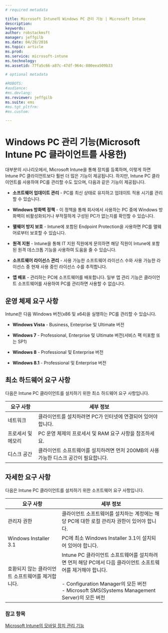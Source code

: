 ```yaml
---
# required metadata

title: Microsoft Intune의 Windows PC 관리 기능 | Microsoft Intune
description:
keywords:
author: robstackmsft
manager: jeffgilb
ms.date: 04/28/2016
ms.topic: article
ms.prod:
ms.service: microsoft-intune
ms.technology:
ms.assetid: 77fa5c66-a87c-47df-964c-800eea509b33

# optional metadata

#ROBOTS:
#audience:
#ms.devlang:
ms.reviewer: jeffgilb
ms.suite: ems
#ms.tgt_pltfrm:
#ms.custom:

---
```


# Windows PC 관리 기능(Microsoft Intune PC 클라이언트를 사용한)
대부분의 시나리오에서, Microsoft Intune을 통해 장치를 등록하며, 이렇게 하면 Intune PC 클라이언트보다 훨씬 더 많은 기능이 제공됩니다. 하지만, Intune PC 클라이언트를 사용하여 PC를 관리할 수도 있으며, 다음과 같은 기능이 제공됩니다.

-   **소프트웨어 업데이트 관리** - PC를 최신 상태로 유지하고 업데이트 적용 시기를 관리할 수 있습니다.

-   **Windows 방화벽 정책** - 이 정책을 통해 회사에서 사용하는 PC 중에 Windows 방화벽이 비활성화되거나 부적절하게 구성된 PC가 없는지를 확인할 수 있습니다.

-   **맬웨어 방지 보호** - Intune에 포함된 Endpoint Protection을 사용하면 PC를 맬웨어로부터 보호할 수 있습니다.

-   **원격 지원** - Intune을 통해 IT 지원 직원에게 문의하면 해당 직원이 Intune에 포함된 원격 데스크톱 기능을 사용하여 도움을 줄 수 있습니다.

-   **소프트웨어 라이선스 관리** - 사용 가능한 소프트웨어 라이선스 수와 사용 가능한 라이선스 중 현재 사용 중인 라이선스 수를 추적합니다.
-   **앱 배포** - 관리하는 PC에 소프트웨어를 배포합니다. 일부 앱 관리 기능은 클라이언트 소프트웨어를 사용하여 PC를 관리하면 사용할 수 없습니다.


## 운영 체제 요구 사항
Intune은 다음 Windows 버전(x86 및 x64)을 실행하는 PC를 관리할 수 있습니다.


-   **Windows Vista** - Business, Enterprise 및 Ultimate 버전

-   **Windows 7** - Professional, Enterprise 및 Ultimate 버전(서비스 팩 미포함 또는 SP1)

-   **Windows 8** - Professional 및 Enterprise 버전

-   **Windows 8.1** - Professional 및 Enterprise 버전


## 최소 하드웨어 요구 사항
다음은 Intune PC 클라이언트를 설치하기 위한 최소 하드웨어 요구 사항입니다.

|요구 사항|세부 정보|
|---------------|--------------------|
|네트워크|클라이언트를 설치하려면 PC가 인터넷에 연결되어 있어야 합니다.|
|프로세서 및 메모리|PC 운영 체제의 프로세서 및 RAM 요구 사항을 참조하세요.|
|디스크 공간|클라이언트 소프트웨어를 설치하려면 먼저 200MB의 사용 가능한 디스크 공간이 필요합니다.|

## 자세한 요구 사항
다음은 Intune PC 클라이언트를 설치하기 위한 소프트웨어 요구 사항입니다.

|요구 사항|세부 정보|
|---------------|--------------------|
|관리자 권한|클라이언트 소프트웨어를 설치하는 계정에는 해당 PC에 대한 로컬 관리자 권한이 있어야 합니다.|
|Windows Installer 3.1|PC에 최소 Windows Installer 3.1이 설치되어 있어야 합니다.|
|호환되지 않는 클라이언트 소프트웨어를 제거합니다.|Intune PC 클라이언트 소프트웨어를 설치하려면 먼저 해당 PC에서 다음 클라이언트 소프트웨어를 제거해야 합니다.<br /><br />-   Configuration Manager의 모든 버전<br />-   Microsoft SMS(Systems Management Server)의 모든 버전|

### 참고 항목
[Microsoft Intune의 모바일 장치 관리 기능](/intune/understand/mobile-device-management-capabilties-in-microsoft-intune.md)


<!--HONumber=May16_HO1-->


